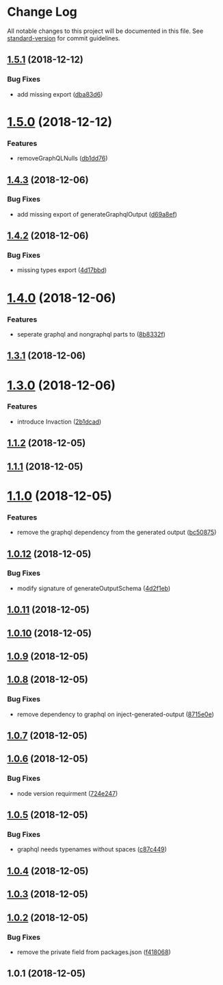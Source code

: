 # Change Log

All notable changes to this project will be documented in this file. See [standard-version](https://github.com/conventional-changelog/standard-version) for commit guidelines.

<a name="1.5.1"></a>
## [1.5.1](https://github.com/mabels/graphql-output-generator/compare/v1.5.0...v1.5.1) (2018-12-12)


### Bug Fixes

* add missing export ([dba83d6](https://github.com/mabels/graphql-output-generator/commit/dba83d6))



<a name="1.5.0"></a>
# [1.5.0](https://github.com/mabels/graphql-output-generator/compare/v1.4.3...v1.5.0) (2018-12-12)


### Features

* removeGraphQLNulls ([db1dd76](https://github.com/mabels/graphql-output-generator/commit/db1dd76))



<a name="1.4.3"></a>
## [1.4.3](https://github.com/mabels/graphql-output-generator/compare/v1.4.2...v1.4.3) (2018-12-06)


### Bug Fixes

* add missing export of generateGraphqlOutput ([d69a8ef](https://github.com/mabels/graphql-output-generator/commit/d69a8ef))



<a name="1.4.2"></a>
## [1.4.2](https://github.com/mabels/graphql-output-generator/compare/v1.4.0...v1.4.2) (2018-12-06)


### Bug Fixes

* missing types export ([4d17bbd](https://github.com/mabels/graphql-output-generator/commit/4d17bbd))



<a name="1.4.0"></a>
# [1.4.0](https://github.com/mabels/graphql-output-generator/compare/v1.3.1...v1.4.0) (2018-12-06)


### Features

* seperate graphql and nongraphql parts to ([8b8332f](https://github.com/mabels/graphql-output-generator/commit/8b8332f))



<a name="1.3.1"></a>
## [1.3.1](https://github.com/mabels/graphql-output-generator/compare/v1.3.0...v1.3.1) (2018-12-06)



<a name="1.3.0"></a>
# [1.3.0](https://github.com/mabels/graphql-output-generator/compare/v1.1.2...v1.3.0) (2018-12-06)


### Features

* introduce Invaction ([2b1dcad](https://github.com/mabels/graphql-output-generator/commit/2b1dcad))



<a name="1.1.2"></a>
## [1.1.2](https://github.com/mabels/graphql-output-generator/compare/v1.1.1...v1.1.2) (2018-12-05)



<a name="1.1.1"></a>
## [1.1.1](https://github.com/mabels/graphql-output-generator/compare/v1.1.0...v1.1.1) (2018-12-05)



<a name="1.1.0"></a>
# [1.1.0](https://github.com/mabels/graphql-output-generator/compare/v1.0.12...v1.1.0) (2018-12-05)


### Features

* remove the graphql dependency from the generated output ([bc50875](https://github.com/mabels/graphql-output-generator/commit/bc50875))



<a name="1.0.12"></a>
## [1.0.12](https://github.com/mabels/graphql-output-generator/compare/v1.0.11...v1.0.12) (2018-12-05)


### Bug Fixes

* modify signature of generateOutputSchema ([4d2f1eb](https://github.com/mabels/graphql-output-generator/commit/4d2f1eb))



<a name="1.0.11"></a>
## [1.0.11](https://github.com/mabels/graphql-output-generator/compare/v1.0.10...v1.0.11) (2018-12-05)



<a name="1.0.10"></a>
## [1.0.10](https://github.com/mabels/graphql-output-generator/compare/v1.0.9...v1.0.10) (2018-12-05)



<a name="1.0.9"></a>
## [1.0.9](https://github.com/mabels/graphql-output-generator/compare/v1.0.8...v1.0.9) (2018-12-05)



<a name="1.0.8"></a>
## [1.0.8](https://github.com/mabels/graphql-output-generator/compare/v1.0.7...v1.0.8) (2018-12-05)


### Bug Fixes

* remove dependency to graphql on inject-generated-output ([8715e0e](https://github.com/mabels/graphql-output-generator/commit/8715e0e))



<a name="1.0.7"></a>
## [1.0.7](https://github.com/mabels/graphql-output-generator/compare/v1.0.6...v1.0.7) (2018-12-05)



<a name="1.0.6"></a>
## [1.0.6](https://github.com/mabels/graphql-output-generator/compare/v1.0.5...v1.0.6) (2018-12-05)


### Bug Fixes

* node version requirment ([724e247](https://github.com/mabels/graphql-output-generator/commit/724e247))



<a name="1.0.5"></a>
## [1.0.5](https://github.com/mabels/graphql-output-generator/compare/v1.0.4...v1.0.5) (2018-12-05)


### Bug Fixes

* graphql needs typenames without spaces ([c87c449](https://github.com/mabels/graphql-output-generator/commit/c87c449))



<a name="1.0.4"></a>
## [1.0.4](https://github.com/mabels/graphql-output-generator/compare/v1.0.3...v1.0.4) (2018-12-05)



<a name="1.0.3"></a>
## [1.0.3](https://github.com/mabels/graphql-output-generator/compare/v1.0.2...v1.0.3) (2018-12-05)



<a name="1.0.2"></a>
## [1.0.2](https://github.com/mabels/graphql-output-generator/compare/v1.0.1...v1.0.2) (2018-12-05)


### Bug Fixes

* remove the private field from packages.json ([f418068](https://github.com/mabels/graphql-output-generator/commit/f418068))



<a name="1.0.1"></a>
## 1.0.1 (2018-12-05)

